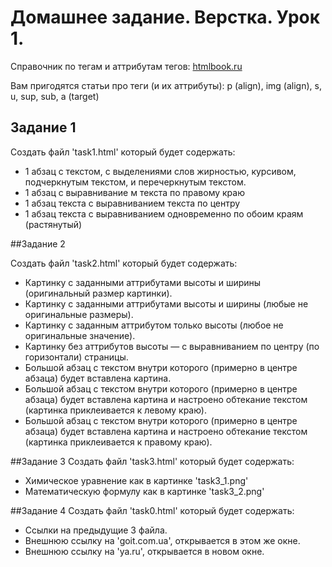 # Домашнее задание. Верстка. Урок 1.

Справочник по тегам и аттрибутам тегов: [htmlbook.ru](http://htmlbook.ru/html)

Вам пригодятся статьи про теги (и их аттрибуты): p (align), img (align), s, u, sup, sub, a (target)

## Задание 1
Создать файл 'task1.html' который будет содержать:
  - 1 абзац с текстом, с выделениями слов жирностью, курсивом, подчеркнутым текстом, и перечеркнутым текстом.
  - 1 абзац с выравнивание м текста по правому краю
  - 1 абзац текста с выравниванием текста по центру
  - 1 абзац текста с выравниванием одновременно по обоим краям (растянутый)

##Задание 2

Создать файл 'task2.html' который будет содержать:

  - Картинку с заданными аттрибутами высоты и ширины (оригинальный размер картинки).
  - Картинку с заданными аттрибутами высоты и ширины (любые не оригинальные размеры).
  - Картинку с заданным аттрибутом только  высоты (любое не оригинальные значение).
  - Картинку без  аттрибутов высоты — с выравниванием по центру (по горизонтали) страницы.
  - Большой абзац с текстом внутри которого (примерно в центре абзаца) будет вставлена картина.
  - Большой абзац с текстом внутри которого (примерно в центре абзаца) будет вставлена картина и настроено обтекание текстом (картинка приклеивается к левому краю).
  - Большой абзац с текстом внутри которого (примерно в центре абзаца) будет вставлена картина и настроено обтекание текстом (картинка приклеивается к правому краю).

##Задание 3
Создать файл 'task3.html' который будет содержать:
  - Химическое уравнение как в картинке 'task3_1.png'
  - Математическую формулу как в картинке 'task3_2.png'

##Задание 4
Создать файл 'task0.html' который будет содержать:
  - Ссылки на предыдущие 3 файла.
  - Внешнюю ссылку на 'goit.com.ua', открывается в этом же окне.
  - Внешнюю ссылку на 'ya.ru', открывается в новом окне.


